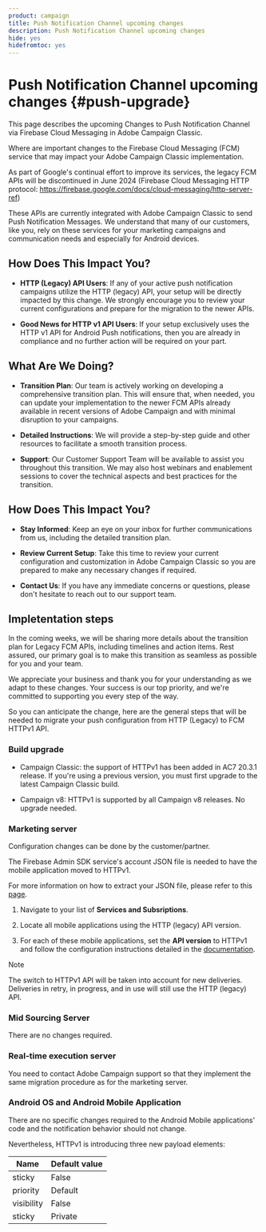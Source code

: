 ```yaml
---
product: campaign
title: Push Notification Channel upcoming changes
description: Push Notification Channel upcoming changes
hide: yes
hidefromtoc: yes
---
```

# Push Notification Channel upcoming changes {#push-upgrade}

This page describes the upcoming Changes to Push Notification Channel via Firebase Cloud Messaging in Adobe Campaign Classic.

Where are important changes to the Firebase Cloud Messaging (FCM) service that may impact your Adobe Campaign Classic implementation.

As part of Google's continual effort to improve its services, the legacy FCM APIs will be discontinued in June 2024 (Firebase Cloud Messaging HTTP protocol: https://firebase.google.com/docs/cloud-messaging/http-server-ref)

These APIs are currently integrated with Adobe Campaign Classic to send Push Notification Messages. We understand that many of our customers, like you, rely on these services for your marketing campaigns and communication needs and especially for Android devices.

## How Does This Impact You?

* **HTTP (Legacy) API Users**: If any of your active push notification campaigns utilize the HTTP (legacy) API, your setup will be directly impacted by this change. We strongly encourage you to review your current configurations and prepare for the migration to the newer APIs.

* **Good News for HTTP v1 API Users**: If your setup exclusively uses the HTTP v1 API for Android Push notifications, then you are already in compliance and no further action will be required on your part.

## What Are We Doing?

* **Transition Plan**: Our team is actively working on developing a comprehensive transition plan. This will ensure that, when needed, you can update your implementation to the newer FCM APIs already available in recent versions of Adobe Campaign and with minimal disruption to your campaigns.

* **Detailed Instructions**: We will provide a step-by-step guide and other resources to facilitate a smooth transition process.

* **Support**: Our Customer Support Team will be available to assist you throughout this transition. We may also host webinars and enablement sessions to cover the technical aspects and best practices for the transition.

## How Does This Impact You?

* **Stay Informed**: Keep an eye on your inbox for further communications from us, including the detailed transition plan.

* **Review Current Setup**: Take this time to review your current configuration and customization in Adobe Campaign Classic so you are prepared to make any necessary changes if required.

* **Contact Us**: If you have any immediate concerns or questions, please don't hesitate to reach out to our support team.

## Impletentation steps 

In the coming weeks, we will be sharing more details about the transition plan for Legacy FCM APIs, including timelines and action items. Rest assured, our primary goal is to make this transition as seamless as possible for you and your team.

We appreciate your business and thank you for your understanding as we adapt to these changes. Your success is our top priority, and we're committed to supporting you every step of the way.

So you can anticipate the change, here are the general steps that will be needed to migrate your push configuration from HTTP (Legacy) to FCM HTTPv1 API.

### Build upgrade

* Campaign Classic: the support of HTTPv1 has been added in AC7 20.3.1 release. If you're using a previous version, you must first upgrade to the latest Campaign Classic build.

* Campaign v8: HTTPv1 is supported by all Campaign v8 releases. No upgrade needed.

### Marketing server

Configuration changes can be done by the customer/partner.

The Firebase Admin SDK service's account JSON file is needed to have the mobile application moved to HTTPv1.

For more information on how to extract your JSON file, please refer to this [page](https://firebase.google.com/docs/admin/setup#initialize-sdk).

1. Navigate to your list of **Services and Subsriptions**.

1. Locate all mobile applications using the HTTP (legacy) API version.

1. For each of these mobile applications, set the **API version** to HTTPv1 and follow the configuration instructions detailed in the [documentation](https://experienceleague.adobe.com/docs/campaign-classic/using/sending-messages/sending-push-notifications/configure-the-mobile-app/configuring-the-mobile-application-android.html).

>[!NOTE]
>
>The switch to HTTPv1 API will be taken into account for new deliveries. Deliveries in retry, in progress, and in use will still use the HTTP (legacy) API.

### Mid Sourcing Server

There are no changes required.

### Real-time execution server

You need to contact Adobe Campaign support so that they implement the same migration procedure as for the marketing server. 

### Android OS and Android Mobile Application

There are no specific changes required to the Android Mobile applications' code and the notification behavior should not change.

Nevertheless, HTTPv1 is introducing three new payload elements:

| Name  | Default value   |
|---|---|
| sticky | False |
| priority | Default |
| visibility | False |
| sticky | Private |
